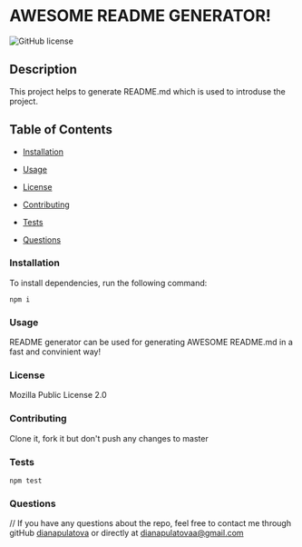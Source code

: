 # AWESOME README GENERATOR!

  ![GitHub license](https://img.shields.io/badge/license-Mozilla%20Public%20License%202.0-blue.svg)

  ## Description
  This project helps to generate README.md which is used to introduse the project.

  ## Table of Contents

  * [Installation](#installation)

  * [Usage](#usage)

  * [License](#license)
 
  * [Contributing](#contributing)
   
  * [Tests](#tests)

  * [Questions](#questions)
   
 
  ### Installation

  To install dependencies, run the following command:

  ```
  npm i
  ```

  ### Usage
  README generator can be used for generating AWESOME README.md in a fast and convinient way!
  
  
  ### License
  Mozilla Public License 2.0


  ### Contributing
  Clone it, fork it but don't push any changes to master
  
  ### Tests
    npm test
        
  ### Questions
   
  
  // If you have any questions about the repo, feel free to contact me through gitHub [dianapulatova](https://github.com/dianapulatova)
  or directly at <dianapulatovaa@gmail.com>



